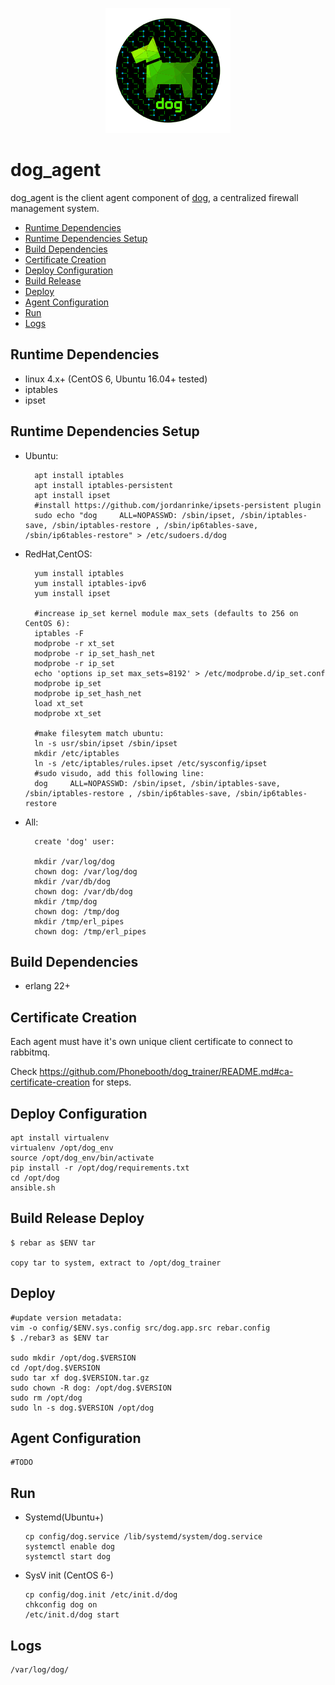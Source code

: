 <p align="center">
  <img src="../images/dog-segmented-green.network-200x200.png">
</p>

<h1>dog_agent</h1>

dog_agent is the client agent component of [dog](https://github.com/Phonebooth/dog), a centralized firewall management system.

* [Runtime Dependencies](#runtime-dependencies)
* [Runtime Dependencies Setup](#runtime-dependencies-setup)
* [Build Dependencies](#build-dependencies)
* [Certificate Creation](#certificate-creation)
* [Deploy Configuration](#deploy-configuration)
* [Build Release](#build-release)
* [Deploy](#deploy)
* [Agent Configuration](#agent-configuration)
* [Run](#run)
* [Logs](#logs)

## Runtime Dependencies
- linux 4.x+ (CentOS 6, Ubuntu 16.04+ tested)
- iptables
- ipset

## Runtime Dependencies Setup

- Ubuntu:

        apt install iptables
        apt install iptables-persistent
        apt install ipset
        #install https://github.com/jordanrinke/ipsets-persistent plugin
        sudo echo "dog     ALL=NOPASSWD: /sbin/ipset, /sbin/iptables-save, /sbin/iptables-restore , /sbin/ip6tables-save, /sbin/ip6tables-restore" > /etc/sudoers.d/dog

- RedHat,CentOS:

        yum install iptables
        yum install iptables-ipv6
        yum install ipset
    
        #increase ip_set kernel module max_sets (defaults to 256 on CentOS 6):    
        iptables -F
        modprobe -r xt_set
        modprobe -r ip_set_hash_net
        modprobe -r ip_set
        echo 'options ip_set max_sets=8192' > /etc/modprobe.d/ip_set.conf
        modprobe ip_set
        modprobe ip_set_hash_net
        load xt_set
        modprobe xt_set

        #make filesytem match ubuntu:
        ln -s usr/sbin/ipset /sbin/ipset
        mkdir /etc/iptables
        ln -s /etc/iptables/rules.ipset /etc/sysconfig/ipset
        #sudo visudo, add this following line:
        dog     ALL=NOPASSWD: /sbin/ipset, /sbin/iptables-save, /sbin/iptables-restore , /sbin/ip6tables-save, /sbin/ip6tables-restore
    
- All:

        create 'dog' user:

        mkdir /var/log/dog
        chown dog: /var/log/dog
        mkdir /var/db/dog
        chown dog: /var/db/dog
        mkdir /tmp/dog
        chown dog: /tmp/dog
        mkdir /tmp/erl_pipes
        chown dog: /tmp/erl_pipes

## Build Dependencies
- erlang 22+

## Certificate Creation
Each agent must have it's own unique client certificate to connect to rabbitmq.

Check https://github.com/Phonebooth/dog_trainer/README.md#ca-certificate-creation for steps.

## Deploy Configuration
    apt install virtualenv
    virtualenv /opt/dog_env
    source /opt/dog_env/bin/activate
    pip install -r /opt/dog/requirements.txt
    cd /opt/dog
    ansible.sh

## Build Release Deploy
    $ rebar as $ENV tar

    copy tar to system, extract to /opt/dog_trainer

## Deploy
    #update version metadata:
    vim -o config/$ENV.sys.config src/dog.app.src rebar.config
    $ ./rebar3 as $ENV tar

    sudo mkdir /opt/dog.$VERSION
    cd /opt/dog.$VERSION
    sudo tar xf dog.$VERSION.tar.gz
    sudo chown -R dog: /opt/dog.$VERSION
    sudo rm /opt/dog
    sudo ln -s dog.$VERSION /opt/dog

## Agent Configuration
    #TODO

## Run

- Systemd(Ubuntu+)

      cp config/dog.service /lib/systemd/system/dog.service
      systemctl enable dog
      systemctl start dog

- SysV init (CentOS 6-)

      cp config/dog.init /etc/init.d/dog
      chkconfig dog on
      /etc/init.d/dog start

## Logs
    /var/log/dog/
